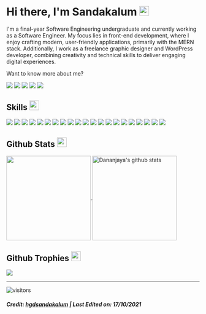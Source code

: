 <h1>Hi there, I'm Sandakalum <img src="https://media.giphy.com/media/hvRJCLFzcasrR4ia7z/giphy.gif" width="25px"></h1>   

I'm a final-year Software Engineering undergraduate and currently working as a Software Engineer. My focus lies in front-end development, where I enjoy crafting modern, user-friendly applications, primarily with the MERN stack. Additionally, I work as a freelance graphic designer and WordPress developer, combining creativity and technical skills to deliver engaging digital experiences.

Want to know more about me? 

  <p>
    <a href="https://www.linkedin.com/in/hgdsandakalum/" target="_blank"><img src="https://img.shields.io/badge/-LinkedIn-222222?style=flat-square&logo=Linkedin&logoColor=white&link=https://www.linkedin.com/in/hgdsandakalum/)](https://www.linkedin.com/in/hgdsandakalum/"></a>
  <a href="https://www.hackerrank.com/h_g_d_sandakalum" target="_blank"><img src="https://img.shields.io/badge/-HackerRank-222222?style=flat-square&logo=HackerRank&logoColor=white&link=https://www.hackerrank.com/h_g_d_sandakalum)](https://www.hackerrank.com/h_g_d_sandakalum"></a>
    <a href="https://www.instagram.com/_.sanda._/" target="_blank"><img src="https://img.shields.io/badge/Instagram-222222?&style=flat-square&logo=instagram&logoColor=white&link=https://www.instagram.com/_.sanda._)](https://www.instagram.com/_.sanda._/"></a>
    <a href="https://www.facebook.com/h.g.d.sandakalum" target="_blank"><img src="https://img.shields.io/badge/Facebook-222222?&style=flat-square&logo=facebook&logoColor=white&link=https://www.facebook.com/h.g.d.sandakalum)](https://www.facebook.com/h.g.d.sandakalum"></a>
    <a href="https://stackoverflow.com/users/16900340/dananjaya-sandakalum"><img src="https://img.shields.io/badge/-Stack%20Overflow-222222?style=flat-square&logo=stack-overflow&logoColor=white&link=https://stackoverflow.com/users/16900340/dananjaya-sandakalum)](https://stackoverflow.com/users/16900340/dananjaya-sandakalum"></a>
  </p>

## Skills <img src="https://media.giphy.com/media/QssGEmpkyEOhBCb7e1/giphy.gif" width="25px">
![](https://img.shields.io/badge/Code-JAVA-informational?style=flat&logo=java&logoColor=white&color=ffffff)
![](https://img.shields.io/badge/Code-PHP-informational?style=flat&logo=php&logoColor=white&color=ffffff)
![](https://img.shields.io/badge/Code-C%2B%2B-informational?style=flat&logo=c%2B%2B&logoColor=white&color=ffffff)
![](https://img.shields.io/badge/Code-HTML5-informational?style=flat&logo=html5&logoColor=white&color=ffffff)
![](https://img.shields.io/badge/Code-CSS-informational?style=flat&logo=css3&logoColor=white&color=ffffff)
![](https://img.shields.io/badge/Code-Bootstrap-informational?style=flat&logo=bootstrap&logoColor=white&color=ffffff)
![](https://img.shields.io/badge/Code-JavaScript-informational?style=flat&logo=javascript&logoColor=white&color=ffffff)
![](https://img.shields.io/badge/Code-TypeScript-informational?style=flat&logo=typescript&logoColor=white&color=ffffff)
![](https://img.shields.io/badge/Code-NodeJS-informational?style=flat&logo=Node.js&logoColor=white&color=ffffff)
![](https://img.shields.io/badge/Code-ExpressJS-informational?style=flat&logo=express&logoColor=white&color=ffffff)
![](https://img.shields.io/badge/Code-ReactJS-informational?style=flat&logo=react&logoColor=white&color=ffffff)
![](https://img.shields.io/badge/Code-ReactNative-informational?style=flat&logo=react&logoColor=white&color=ffffff)
![](https://img.shields.io/badge/Code-VueJS-informational?style=flat&logo=vue.js&logoColor=white&color=ffffff)
![](https://img.shields.io/badge/Code-Laravel-informational?style=flat&logo=laravel&logoColor=white&color=ffffff)
![](https://img.shields.io/badge/Code-Flutter-informational?style=flat&logo=flutter&logoColor=white&color=ffffff)
![](https://img.shields.io/badge/Code-Dart-informational?style=flat&logo=dart&logoColor=white&color=ffffff)
![](https://img.shields.io/badge/Code-Android-informational?style=flat&logo=android&logoColor=white&color=ffffff)
![](https://img.shields.io/badge/Database-MongoDB-informational?style=flat&logo=mongodb&logoColor=white&color=ffffff)
![](https://img.shields.io/badge/Database-MySQL-informational?style=flat&logo=mysql&logoColor=white&color=ffffff)
![](https://img.shields.io/badge/Database-SQLite-informational?style=flat&logo=sqlite&logoColor=white&color=ffffff)
![](https://img.shields.io/badge/WEB-WordPress-informational?style=flat&logo=wordpress&logoColor=white&color=ffffff)

## Github Stats <img src="https://media.giphy.com/media/cj87CxfRtrUifF3Ryk/giphy.gif" width="25px">
<a href="https://github.com/hgdsandakalum">
  <img align="center" src="https://github-readme-stats.vercel.app/api/top-langs/?username=hgdsandakalum&show_icons=true&theme=dark&langs_count=8&count_private=true&card_width=280" height="220px"/>
</a>
<a href="https://github.com/hgdsandakalum">
 <img align="center" src="https://github-readme-stats.vercel.app/api?username=hgdsandakalum&count_private=true&hide=stars&show_icons=true&theme=dark&line_height=27"  alt="Dananjaya's github stats" height="220px" />
</a>

## Github Trophies <img src="https://media.giphy.com/media/QBw33dFlgxnzXSAS27/giphy.gif" width="25px">
<img src="https://github-profile-trophy.vercel.app/?username=hgdsandakalum&theme=onestar&rank=SSS,SS,S,AAA,AA,A,B,C,SECRET" />

------
![visitors](https://visitor-badge.glitch.me/badge?page_id=hgdsandakalum.602d829)
##### Credit: [hgdsandakalum](https://github.com/hgdsandakalum) | Last Edited on: 17/10/2021


